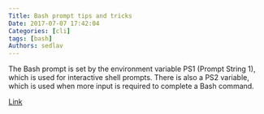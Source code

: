 ```yaml
---
Title: Bash prompt tips and tricks
Date: 2017-07-07 17:42:04
Categories: [cli]
tags: [bash]
Authors: sedlav
---
```


The Bash prompt is set by the environment variable PS1 (Prompt String 1), which is used for interactive shell prompts. There is also a PS2 variable, which is used when more input is required to complete a Bash command.

[Link](https://opensource.com/article/17/7/bash-prompt-tips-and-tricks)
